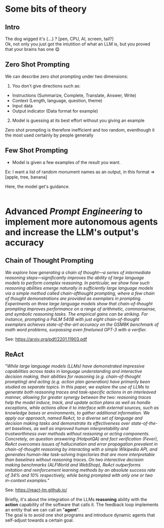 # Some bits of theory

## Intro

The dog wigged it's {...} ? [pen, CPU, AI, screen, tail?]<br>
Ok, not only you just got the intutition of what an LLM is, but you proved that your brains has one :yum:

## Zero Shot Prompting

We can describe zero shot prompting under two dimensions:

1.  You don't give directions such as:

- Instructions (Summarize, Complete, Translate, Answer, Write)
- Context (Length, language, question, theme)
- Input data
- Output indicator (Data format for example)

2. Model is guessing at its best effort without you giving an example

Zero shot prompting is therefore inefficient and too random, eventhough it the most used certainly by people generally

## Few Shot Prompting

- Model is given a few examples of the result you want.

Ex: I want a list of random monument names as an output, in this format => [apple, tree, banana]
<br>

Here, the model get's guidance. <br><br>

# Advanced *Prompt Engineering* to implement more autonomous agents and increase the LLM's output's accuracy

##  Chain of Thought Prompting

*We explore how generating a chain of thought—a series of intermediate reasoning
steps—significantly improves the ability of large language models to perform
complex reasoning. In particular, we show how such reasoning abilities emerge
naturally in sufficiently large language models via a simple method called chain-ofthought prompting, where a few chain of thought demonstrations are provided as
exemplars in prompting.
Experiments on three large language models show that chain-of-thought prompting
improves performance on a range of arithmetic, commonsense, and symbolic
reasoning tasks. The empirical gains can be striking. For instance, prompting a
PaLM 540B with just eight chain-of-thought exemplars achieves state-of-the-art
accuracy on the GSM8K benchmark of math word problems, surpassing even
finetuned GPT-3 with a verifier.*

See: https://arxiv.org/pdf/2201.11903.pdf
<br>

## ReAct

"*While large language models (LLMs) have demonstrated impressive capabilities across tasks in language understanding and interactive decision making, their abilities for reasoning (e.g. chain-of-thought prompting) and acting (e.g. action plan generation) have primarily been studied as separate topics. In this paper, we explore the use of LLMs to generate both reasoning traces and task-specific actions in an interleaved manner, allowing for greater synergy between the two: reasoning traces help the model induce, track, and update action plans as well as handle exceptions, while actions allow it to interface with external sources, such as knowledge bases or environments, to gather additional information. We apply our approach, named ReAct, to a diverse set of language and decision making tasks and demonstrate its effectiveness over state-of-the-art baselines, as well as improved human interpretability and trustworthiness over methods without reasoning or acting components. Concretely, on question answering (HotpotQA) and fact verification (Fever), ReAct overcomes issues of hallucination and error propagation prevalent in chain-of-thought reasoning by interacting with a simple Wikipedia API, and generates human-like task-solving trajectories that are more interpretable than baselines without reasoning traces. On two interactive decision making benchmarks (ALFWorld and WebShop), ReAct outperforms imitation and reinforcement learning methods by an absolute success rate of 34% and 10% respectively, while being prompted with only one or two in-context examples.*" <br>

See: https://react-lm.github.io/
<br>

Briefly, it's about the integration of the LLMs **reasoning** ability with the **action** capability of the software that calls it. The feedback loop implements an entity that we can call an "**agent**". <br>
The goal is to avoid one shot programs and introduce dynamic agents that self-adjust towards a certain goal.

<br>

